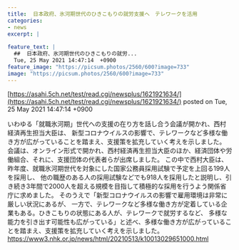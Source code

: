 ```yaml
---
title:  日本政府、氷河期世代のひきこもりの就労支援へ　テレワークを活用  
categories:
- news
excerpt: |
  
feature_text: |
  ##  日本政府、氷河期世代のひきこもりの就労...
  Tue, 25 May 2021 14:47:14  +0900
feature_image: "https://picsum.photos/2560/600?image=733"
image: "https://picsum.photos/2560/600?image=733"
---
```


[https://asahi.5ch.net/test/read.cgi/newsplus/1621921634/](https://asahi.5ch.net/test/read.cgi/newsplus/1621921634/)
posted on Tue, 25 May 2021 14:47:14  +0900

<!--more-->

いわゆる「就職氷河期」世代への支援の在り方を話し合う会議が開かれ、西村経済再生担当大臣は、 新型コロナウイルスの影響で、テレワークなど多様な働き方が広がっていることを踏まえ、支援策を拡充していく考えを示しました。 会議は、オンライン形式で開かれ、西村経済再生担当大臣のほか、経済団体や労働組合、それに、支援団体の代表者らが出席しました。 この中で西村大臣は、昨年度、就職氷河期世代を対象にした国家公務員採用試験で予定を上回る199人を採用し、 他の職歴のある人の採用試験などでも918人を採用したと説明し、引き続き3年間で2000人を超える規模を目指して積極的な採用を行うよう関係省庁に求めました。 そのうえで「新型コロナウイルスの影響で雇用環境は非常に厳しい状況にあるが、 一方で、テレワークなど多様な働き方が定着している企業もある。ひきこもりの状態にある人が、テレワークで就労するなど、 多様な能力を引き出す可能性も広がっている」と述べ、多様な働き方が広がっていることを踏まえ、支援策を拡充していく考えを示しました。 https://www3.nhk.or.jp/news/html/20210513/k10013029651000.html
